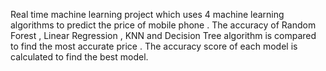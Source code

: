 Real time machine learning project which uses 4 machine learning algorithms to predict the price of mobile phone . The accuracy of Random Forest , Linear Regression , KNN and Decision Tree algorithm is compared to find the most accurate price . The accuracy score of each model is calculated to find the best model.
